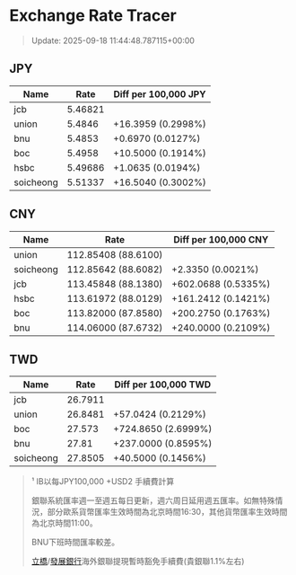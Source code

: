 # Exchange Rate Tracer

> Update: 2025-09-18 11:44:48.787115+00:00

## JPY

| Name      |    Rate | Diff per 100,000 JPY   |
|-----------|---------|------------------------|
| jcb       | 5.46821 |                        |
| union     | 5.4846  | +16.3959 (0.2998%)     |
| bnu       | 5.4853  | +0.6970 (0.0127%)      |
| boc       | 5.4958  | +10.5000 (0.1914%)     |
| hsbc      | 5.49686 | +1.0635 (0.0194%)      |
| soicheong | 5.51337 | +16.5040 (0.3002%)     |

## CNY

| Name      | Rate                | Diff per 100,000 CNY   |
|-----------|---------------------|------------------------|
| union     | 112.85408	(88.6100) |                        |
| soicheong | 112.85642	(88.6082) | +2.3350 (0.0021%)      |
| jcb       | 113.45848	(88.1380) | +602.0688 (0.5335%)    |
| hsbc      | 113.61972	(88.0129) | +161.2412 (0.1421%)    |
| boc       | 113.82000	(87.8580) | +200.2750 (0.1763%)    |
| bnu       | 114.06000	(87.6732) | +240.0000 (0.2109%)    |

## TWD

| Name      |    Rate | Diff per 100,000 TWD   |
|-----------|---------|------------------------|
| jcb       | 26.7911 |                        |
| union     | 26.8481 | +57.0424 (0.2129%)     |
| boc       | 27.573  | +724.8650 (2.6999%)    |
| bnu       | 27.81   | +237.0000 (0.8595%)    |
| soicheong | 27.8505 | +40.5000 (0.1456%)     |


> ¹ IB以每JPY100,000 +USD2 手續費計算
>
> 銀聯系統匯率週一至週五每日更新，週六周日延用週五匯率。如無特殊情況，部分歐系貨幣匯率生效時間為北京時間16:30，其他貨幣匯率生效時間為北京時間11:00。
>
> BNU下班時間匯率較差。
>
> [立橋](https://www.wlbank.com.mo/uploads/ueditor/file/20181211/1544536513900230.pdf)/[發展銀行](https://www.mdb.com.mo/Service_Charges_20230728.pdf)海外銀聯提現暫時豁免手續費(貴銀聯1.1%左右)

